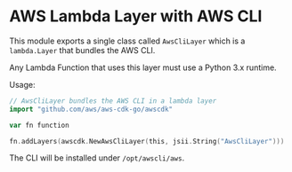 # AWS Lambda Layer with AWS CLI

This module exports a single class called `AwsCliLayer` which is a `lambda.Layer` that bundles the AWS CLI.

Any Lambda Function that uses this layer must use a Python 3.x runtime.

Usage:

```go
// AwsCliLayer bundles the AWS CLI in a lambda layer
import "github.com/aws/aws-cdk-go/awscdk"

var fn function

fn.addLayers(awscdk.NewAwsCliLayer(this, jsii.String("AwsCliLayer")))
```

The CLI will be installed under `/opt/awscli/aws`.
